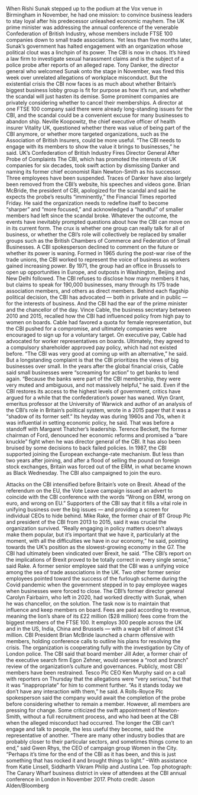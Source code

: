 When Rishi Sunak stepped up to the podium at the Vox venue in Birmingham in November, he had one mission: to convince business leaders to stay loyal after his predecessor unleashed economic mayhem.
The UK prime minister was addressing the annual conference of the venerable Confederation of British Industry, whose members include FTSE 100 companies down to small trade associations. Yet less than five months later, Sunak’s government has halted engagement with an organization whose political clout was a linchpin of its power.
The CBI is now in chaos. It’s hired a law firm to investigate sexual harassment claims and is the subject of a police probe after reports of an alleged rape. Tony Danker, the director general who welcomed Sunak onto the stage in November, was fired this week over unrelated allegations of workplace misconduct. But the existential crisis the CBI now faces is as much about whether Britain’s biggest business lobby group is fit for purpose as how it’s run, and whether the scandal will just hasten its demise.
Some prominent companies are privately considering whether to cancel their memberships. A director at one FTSE 100 company said there were already long-standing issues for the CBI, and the scandal could be a convenient excuse for many businesses to abandon ship.
Neville Koopowitz, the chief executive officer of health insurer Vitality UK, questioned whether there was value of being part of the CBI anymore, or whether more targeted organizations, such as the Association of British Insurers, could be more useful. “The CBI needs to engage with its members to show the value it brings to businesses,” he said.
UK’s Confederation of British Industry Fires Director General After Probe of Complaints
The CBI, which has promoted the interests of UK companies for six decades, took swift action by dismissing Danker and naming its former chief economist Rain Newton-Smith as his successor. Three employees have been suspended. Traces of Danker have also largely been removed from the CBI’s website, his speeches and videos gone.
Brian McBride, the president of CBI, apologized for the scandal and said he expects the probe’s results “imminently,” the Financial Times reported Friday. He said the organization needs to redefine itself to become “sharper” and “more focused,” and acknowledged a “handful” of smaller members had left since the scandal broke.
Whatever the outcome, the events have inevitably prompted questions about how the CBI can move on in its current form. The crux is whether one group can really talk for all of business, or whether the CBI’s role will collectively be replaced by smaller groups such as the British Chambers of Commerce and Federation of Small Businesses. A CBI spokesperson declined to comment on the future or whether its power is waning.
Formed in 1965 during the post-war rise of the trade unions, the CBI worked to represent the voice of business as workers gained increasing power. By 1971, the group had an office in Brussels to open up opportunities in Europe, and outposts in Washington, Beijing and New Delhi followed.
The CBI refuses to disclose how many members it has, but claims to speak for 190,000 businesses, many through its 175 trade association members, and others as direct members.
Behind each flagship political decision, the CBI has advocated — both in private and in public — for the interests of business. And the CBI had the ear of the prime minister and the chancellor of the day.
Vince Cable, the business secretary between 2010 and 2015, recalled how the CBI had influenced policy from high pay to women on boards. Cable had favored a quota for female representation, but the CBI pushed for a compromise, and ultimately companies were encouraged to sign up for a voluntary target.
On executive pay, Cable had advocated for worker representatives on boards. Ultimately, they agreed to a compulsory shareholder approved pay policy, which had not existed before. “The CBI was very good at coming up with an alternative,” he said.
But a longstanding complaint is that the CBI prioritizes the views of big businesses over small. In the years after the global financial crisis, Cable said small businesses were “screaming for action” to get banks to lend again. “Because the banks were part of the CBI membership, they were very muted and ambiguous, and not massively helpful,” he said.
Even if the CBI restores its access to the highest levels of government, critics have argued for a while that the confederation’s power has waned.
Wyn Grant, emeritus professor at the University of Warwick and author of an analysis of the CBI’s role in Britain’s political system, wrote in a 2015 paper that it was a “shadow of its former self.” Its heyday was during 1960s and 70s, when it was influential in setting economic policy, he said.
That was before a standoff with Margaret Thatcher’s leadership. Terence Beckett, the former chairman of Ford, denounced her economic reforms and promised a “bare knuckle” fight when he was director general of the CBI.
It has also been bruised by some decisions to back failed policies. In 1987, the CBI supported joining the European exchange-rate mechanism. But less than two years after joining, and after a flood of selling the pound on foreign stock exchanges, Britain was forced out of the ERM, in what became known as Black Wednesday. The CBI also campaigned to join the euro.

Attacks on the CBI intensified before Britain’s vote on Brexit. Ahead of the referendum on the EU, the Vote Leave campaign issued an advert to coincide with the CBI conference with the words “Wrong on ERM, wrong on euro, and wrong on EU.”
Supporters of the CBI say that it fills a vital role in unifying business over the big issues — and providing a screen for individual CEOs to hide behind. Mike Rake, the former chair of BT Group Plc and president of the CBI from 2013 to 2015, said it was crucial the organization survived.
“Really engaging in policy matters doesn’t always make them popular, but it’s important that we have it, particularly at the moment, with all the difficulties we have in our economy,” he said, pointing towards the UK’s position as the slowest-growing economy in the G7.
The CBI had ultimately been vindicated over Brexit, he said. “The CBI’s report on the implications of Brexit proved to be totally correct in every single sense,” said Rake.
A former senior employee said that the CBI was a unifying voice among the sea of trade associations in the UK. Two other former senior employees pointed toward the success of the furlough scheme during the Covid pandemic when the government stepped in to pay employee wages when businesses were forced to close. The CBI’s former director general Carolyn Fairbairn, who left in 2020, had worked directly with Sunak, when he was chancellor, on the solution.
The task now is to maintain that influence and keep members on board. Fees are paid according to revenue, meaning the lion’s share of its £22 million ($28 million) fees come from the biggest members of the FTSE 100. It employs 300 people across the UK and in the US, India, China and Brussels — with a wage bill of almost £14 million.
CBI President Brian McBride launched a charm offensive with members, holding conference calls to outline his plans for resolving the crisis. The organization is cooperating fully with the investigation by City of London police. The CBI said that board member Jill Ader, a former chair of the executive search firm Egon Zehner, would oversee a “root and branch” review of the organization’s culture and governances.
Publicly, most CBI members have been restrained. Tesco Plc CEO Ken Murphy said on a call with reporters on Thursday that the allegations were “very serious,” but that it was “inappropriate” for him to comment further. “As it stands today we don’t have any interaction with them,” he said. A Rolls-Royce Plc spokesperson said the company would await the completion of the probe before considering whether to remain a member.
However, all members are pressing for change. Some criticized the swift appointment of Newton-Smith, without a full recruitment process, and who had been at the CBI when the alleged misconduct had occurred. The longer the CBI can’t engage and talk to people, the less useful they become, said the representative of another.
“There are many other industry bodies that are probably closer to their particular sectors, and sometimes things come to an end,” said Gwen Rhys, the CEO of campaign group Women in the City. “Perhaps it’s time for the end of the CBI as it has been, and this is just something that has rocked it and brought things to light.”
–With assistance from Katie Linsell, Siddharth Vikram Philip and Justina Lee.
Top photograph: The Canary Wharf business district in view of attendees at the CBI annual conference in London in November 2017. Photo credit: Jason Alden/Bloomberg